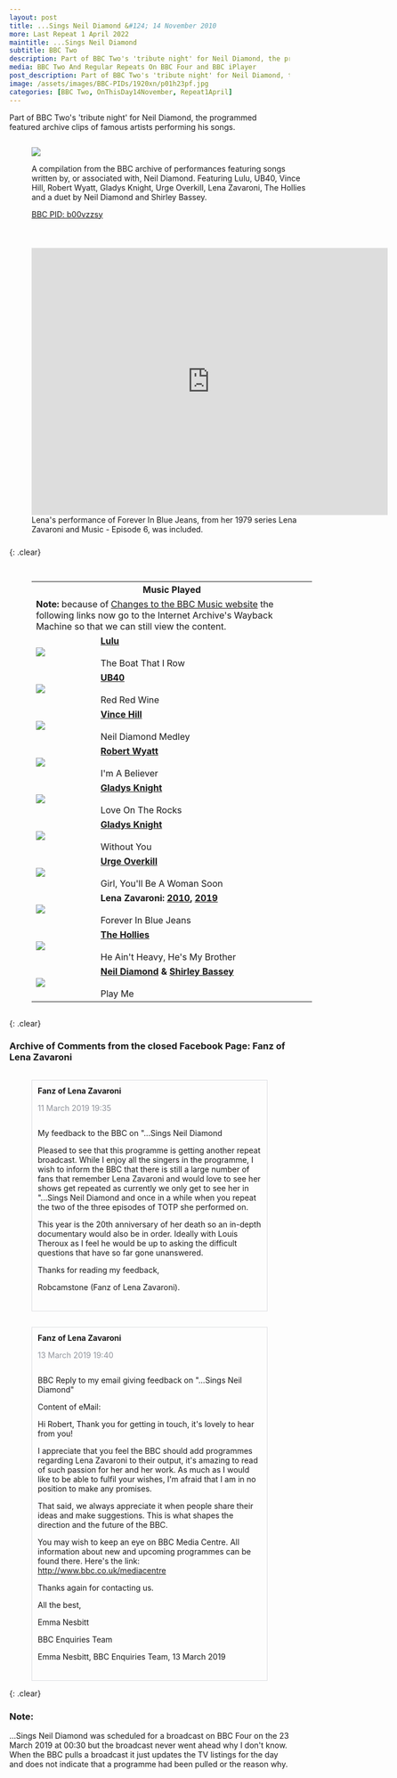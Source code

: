 ```yaml
---
layout: post
title: ...Sings Neil Diamond &#124; 14 November 2010
more: Last Repeat 1 April 2022
maintitle: ...Sings Neil Diamond
subtitle: BBC Two
description: Part of BBC Two's 'tribute night' for Neil Diamond, the programmed featured archive clips of famous artists performing his songs.  Lena's performance of Forever In Blue Jeans, from her 1979 series Lena Zavaroni and Music - Episode 6, was included.
media: BBC Two And Regular Repeats On BBC Four and BBC iPlayer
post_description: Part of BBC Two's 'tribute night' for Neil Diamond, the programmed featured archive clips of famous artists performing his songs.  Lena's performance of Forever In Blue Jeans, from her 1979 series Lena Zavaroni and Music - Episode 6, was included.
image: /assets/images/BBC-PIDs/1920xn/p01h23pf.jpg
categories: [BBC Two, OnThisDay14November, Repeat1April]
---
```


Part of BBC Two's 'tribute night' for Neil Diamond, the programmed featured archive clips of famous artists performing his songs.

<figure class="fig1">
<img src="/assets/images/BBC-PIDs/1920xn/p01h23pf.jpg" class="full-width">
<figcaption>
<p>A compilation from the BBC archive of performances featuring songs written by, or associated with, Neil Diamond. Featuring Lulu, UB40, Vince Hill, Robert Wyatt, Gladys Knight, Urge Overkill, Lena Zavaroni, The Hollies and a duet by Neil Diamond and Shirley Bassey.</p>
<p><a href="https://www.bbc.co.uk/programmes/b00vzzsy">BBC PID: b00vzzsy</a></p>
</figcaption>
</figure>

<figure class="fig2">
<div class="responsive-video"><iframe width="640px" height="480px" src="https://www.youtube.com/embed/tsHVJvkJY2o" title="YouTube video player" frameborder="0" allow="accelerometer; autoplay; clipboard-write; encrypted-media; gyroscope; picture-in-picture" allowfullscreen></iframe></div>
<figcaption>
Lena's performance of Forever In Blue Jeans, from her 1979 series Lena Zavaroni and Music - Episode 6, was included.
</figcaption>
</figure>

{: .clear}

<figure class="fig3">
<table>
<tr><th colspan="2" id="music-played">Music Played</th></tr>
<tr><td colspan="2"><strong>Note:</strong> because of <a href="https://www.bbc.co.uk/programmes/articles/BHmrZF1Z7JDckzFSZ9cl7l/changes-to-the-bbc-music-website">Changes to the BBC Music website</a> the following links now go to the Internet Archive's Wayback Machine so that we can still view the content.</td></tr>
<tr><td style="width:100px;"><a href="/assets/images/BBC-PIDs/1920x1920/p01bqdjr.jpg"><img src="/assets/images/BBC-PIDs/1920x1920/p01bqdjr.jpg" class="zoom-in" /></a></td><td><strong><a href="https://web.archive.org/web/20200221182727/https://www.bbc.co.uk/music/artists/002e9f6e-13af-4347-83c5-f5ace70e0ec4">Lulu</a></strong><br /><br />The Boat That I Row</td></tr>
<tr><td style="width:100px;"><a href="/assets/images/BBC-PIDs/1920x1920/p0655z07.jpg"><img src="/assets/images/BBC-PIDs/1920x1920/p0655z07.jpg" class="zoom-in" /></a></td><td><strong><a href="https://web.archive.org/web/20200910181941/https://www.bbc.co.uk/music/artists/7113aab7-628f-4050-ae49-dbecac110ca8">UB40</a></strong><br /><br />Red Red Wine</td></tr>
<tr><td style="width:100px;"><a href="/assets/images/BBC-PIDs/1920x1920/p01bnb07.png"><img src="/assets/images/BBC-PIDs/1920x1920/p01bnb07.png" class="zoom-in" /></a></td><td><strong><a href="https://web.archive.org/web/20170610165932/https://www.bbc.co.uk/music/artists/9e4c2b4c-8454-417e-a4e0-f7f2ef976cc6">Vince Hill</a></strong><br /><br />Neil Diamond Medley</td></tr>
<tr><td style="width:100px;"><a href="/assets/images/BBC-PIDs/1920x1920/p01bqj9h.jpg"><img src="/assets/images/BBC-PIDs/1920x1920/p01bqj9h.jpg" class="zoom-in" /></a></td><td><strong><a href="https://web.archive.org/web/20200803183754/https://www.bbc.co.uk/music/artists/9f041c61-f382-4048-a1f1-33105124bb99">Robert Wyatt</a></strong><br /><br />I'm A Believer</td></tr>
<tr><td style="width:100px;"><a href="/assets/images/BBC-PIDs/1920x1920/p01bqw5x.jpg"><img src="/assets/images/BBC-PIDs/1920x1920/p01bqw5x.jpg" class="zoom-in" /></a></td><td><strong><a href="https://web.archive.org/web/20200221061830/https://www.bbc.co.uk/music/artists/68f644b2-42ed-4d11-8bc7-633d5250721b">Gladys Knight</a></strong><br /><br />Love On The Rocks</td></tr>
<tr><td style="width:100px;"><a href="/assets/images/BBC-PIDs/1920x1920/p01bqw5x.jpg"><img src="/assets/images/BBC-PIDs/1920x1920/p01bqw5x.jpg" class="zoom-in" /></a></td><td><strong><a href="https://web.archive.org/web/20200221061830/https://www.bbc.co.uk/music/artists/68f644b2-42ed-4d11-8bc7-633d5250721b">Gladys Knight</a></strong><br /><br />Without You</td></tr>
<tr><td style="width:100px;"><a href="/assets/images/BBC-PIDs/1920x1920/p028m67x.jpg"><img src="/assets/images/BBC-PIDs/1920x1920/p028m67x.jpg" class="zoom-in" /></a></td><td><strong><a href="https://web.archive.org/web/20141018085256/https://www.bbc.co.uk/music/artists/120e728a-4078-47b7-a31c-d581ade28bde">Urge Overkill</a></strong><br /><br />Girl, You'll Be A Woman Soon</td></tr>
<tr><td style="width:100px;"><a href="/assets/images/BBC-PIDs/1920x1920/p060x1gw.jpg"><img src="/assets/images/BBC-PIDs/1920x1920/p060x1gw.jpg" class="zoom-in" /></a></td><td><strong>Lena Zavaroni: <a href="https://web.archive.org/web/20101106230819/https://www.bbc.co.uk/music/artists/aff837a0-055d-4ed2-b894-676b6930f755">2010</a>, <a href="https://web.archive.org/web/20190712211427/https://www.bbc.co.uk/music/artists/aff837a0-055d-4ed2-b894-676b6930f755">2019</a></strong><br /><br />Forever In Blue Jeans</td></tr>
<tr><td style="width:100px;"><a href="/assets/images/BBC-PIDs/1920x1920/p01bqp29.jpg"><img src="/assets/images/BBC-PIDs/1920x1920/p01bqp29.jpg" class="zoom-in" /></a></td><td><strong><a href="https://web.archive.org/web/20200222153333/https://www.bbc.co.uk/music/artists/d4305549-6b4e-4a57-b24d-8af0743fe191">The Hollies</a></strong><br /><br />He Ain't Heavy, He's My Brother</td></tr>
<tr><td style="width:100px;"><a href="/assets/images/BBC-PIDs/1920x1920/p01bqjgh.jpg"><img src="/assets/images/BBC-PIDs/1920x1920/p01bqjgh.jpg" class="zoom-in" /></a></td><td><strong><a href="https://web.archive.org/web/20201020065115/https://www.bbc.co.uk/music/artists/a42d3fd5-55de-4206-86c3-4fbb5404018f">Neil Diamond</a> & <a href="https://web.archive.org/web/20201022161658/https://www.bbc.co.uk/music/artists/05ec70a5-3858-4346-a649-fda0a297b8c1">Shirley Bassey</a></strong><br /><br />Play Me</td></tr>
</table>
</figure>

{: .clear}

### Archive of Comments from the closed Facebook Page: Fanz of Lena Zavaroni

<figure class="fig4">
<Strong>Fanz of Lena Zavaroni</Strong>
<P style="color:#90949c;">11 March 2019 19:35</p>
<figcaption>
<p>My feedback to the BBC on "...Sings Neil Diamond</p>

<p>Pleased to see that this programme is getting another repeat broadcast. While I enjoy all the singers in the programme, I wish to inform the BBC that there is still a large number of fans that remember Lena Zavaroni and would love to see her shows get repeated as currently we only get to see her in "...Sings Neil Diamond and once in a while when you repeat the two of the three episodes of TOTP she performed on.</p>

<p>This year is the 20th anniversary of her death so an in-depth documentary would also be in order. Ideally with Louis Theroux as I feel he would be up to asking the difficult questions that have so far gone unanswered.</p>

<p>Thanks for reading my feedback,</p>

<p>Robcamstone (Fanz of Lena Zavaroni).</p>
</figcaption>
</figure>


<figure class="fig5">
<Strong>Fanz of Lena Zavaroni</Strong>
<P style="color:#90949c;">13 March 2019 19:40</p>
<figcaption>
<p>BBC Reply to my email giving feedback on "...Sings Neil Diamond"</p>

<p>Content of eMail:</p>

<p>Hi Robert, Thank you for getting in touch, it's lovely to hear from you!</p>

<p>I appreciate that you feel the BBC should add programmes regarding Lena Zavaroni to their output, it's amazing to read of such passion for her and her work. As much as I would like to be able to fulfil your wishes, I'm afraid that I am in no position to make any promises.</p>

<p>That said, we always appreciate it when people share their ideas and make suggestions. This is what shapes the direction and the future of the BBC.</p>

<p>You may wish to keep an eye on BBC Media Centre. All information about new and upcoming programmes can be found there. Here's the link: <a href="http://www.bbc.co.uk/mediacentre">http://www.bbc.co.uk/mediacentre</a></p>

<p>Thanks again for contacting us.</p>

<p>All the best,</p>

<p>Emma Nesbitt</p>

<p>BBC Enquiries Team</p>

<p>Emma Nesbitt, BBC Enquiries Team, 13 March 2019</p>
</figcaption>
</figure>

<br />{: .clear}

### Note:
...Sings Neil Diamond was scheduled for a broadcast on BBC Four on the 23 March 2019 at 00:30 but the broadcast never went ahead why I don't know. When the BBC pulls a broadcast it just updates the TV listings for the day and does not indicate that a programme had been pulled or the reason why.

<style>
.fig1 {float:left; width:100%;}
figcaption {float:left; width:100%;}

.fig2 {float:right; width:100%;}
figcaption {float:left; width:100%;}

.fig3 {float:left; width:100%;}

.fig4 {float:left; border: solid #dddfe2 1px; padding: 10px;}
figcaption {float:left; width:100%;}

.fig5 {float:left; border: solid #dddfe2 1px; padding: 10px;}
figcaption {float:left; width:100%;}


@media screen and (orientation:portrait) {
.fig1, .fig2 {float:left; width:100%;}
figcaption {float:left; width:100%; margin-bottom: 10px;}
}
</style>

